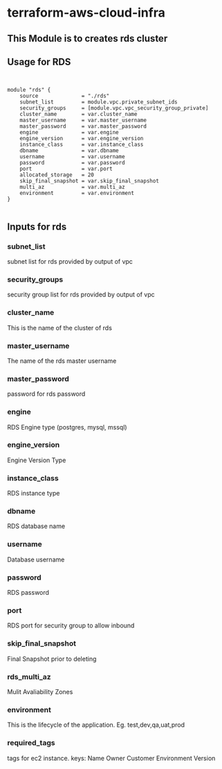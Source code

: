# terraform-aws-cloud-infra

## This Module is to creates rds cluster 


## Usage for RDS

```hcl


module "rds" {
    source              = "./rds"
    subnet_list         = module.vpc.private_subnet_ids
    security_groups     = [module.vpc.vpc_security_group_private]
    cluster_name        = var.cluster_name
    master_username     = var.master_username
    master_password     = var.master_password
    engine              = var.engine
    engine_version      = var.engine_version
    instance_class      = var.instance_class
    dbname              = var.dbname
    username            = var.username
    password            = var.password
    port                = var.port
    allocated_storage   = 20
    skip_final_snapshot = var.skip_final_snapshot
    multi_az            = var.multi_az
    environment         = var.environment
}
 

```

## Inputs for rds

### subnet_list
subnet list for rds provided by output of vpc

### security_groups
security group list for rds provided by output of vpc

### cluster_name
This is the name of the cluster of rds

### master_username
The name of the rds master username

### master_password
password for rds password

### engine
RDS Engine type (postgres, mysql, mssql)

### engine_version
Engine Version Type

### instance_class
RDS instance type

### dbname
RDS database name

### username
Database username

### password
RDS password

### port
RDS port for security group to allow inbound

### skip_final_snapshot
Final Snapshot prior to deleting 

### rds_multi_az
Mulit Avaliability Zones

### environment
This is the lifecycle of the application. Eg. test,dev,qa,uat,prod

### required_tags
tags for ec2 instance. keys:
Name
Owner
Customer
Environment
Version
